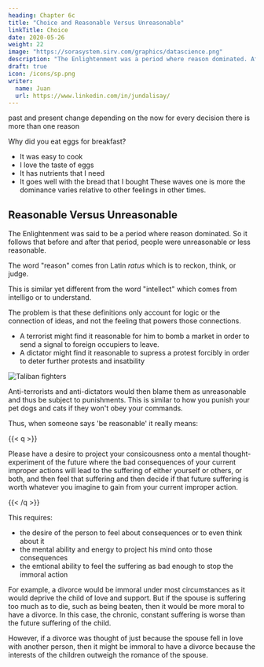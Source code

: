 ```yaml
---
heading: Chapter 6c
title: "Choice and Reasonable Versus Unreasonable"
linkTitle: Choice
date: 2020-05-26
weight: 22
image: "https://sorasystem.sirv.com/graphics/datascience.png"
description: "The Enlightenment was a period where reason dominated. Afterwards, people became more egotistic and materialistic"
draft: true
icon: /icons/sp.png
writer:
  name: Juan
  url: https://www.linkedin.com/in/jundalisay/
---
```



past and present change depending on the now
for every decision there is more than one reason 

Why did you eat eggs for breakfast?
- It was easy to cook
- I love the taste of eggs
- It has nutrients that I need 
- It goes well with the bread that I bought
These waves one is more the dominance varies relative to other feelings in other times. 


## Reasonable Versus Unreasonable

The Enlightenment was said to be a period where reason dominated. So it follows that before and after that period, people were unreasonable or less reasonable. 

The word "reason" comes fron Latin *ratus* which is to reckon, think, or judge. 

This is similar yet different from the word "intellect" which comes from intelligo or to understand. 

The problem is that these definitions only account for logic or the connection of ideas, and not the feeling that powers those connections. <!--  do not  current definition of reason does not take into account the feelings.  -->

- A terrorist might find it reasonable for him to bomb a market in order to send a signal to foreign occupiers to leave. 
- A dictator might find it reasonable to supress a protest forcibly in order to deter further protests and insatbility 

![Taliban fighters](/countries/af/taliban.jpg)

Anti-terrorists and anti-dictators would then blame them as unreasonable and thus be subject to punishments. This is similar to how you punish your pet dogs and cats if they won't obey your commands.  

Thus, when someone says 'be reasonable' it really means:

{{< q >}}
<p>Please have a desire to project your consicousness onto a mental thought-experiment of the future where the bad consequences of your current improper actions will lead to the suffering of either yourself or others, or both, and then feel that suffering and then decide if that future suffering is worth whatever you imagine to gain from your current improper action.</p>
{{< /q >}}

This requires:
- the desire of the person to feel about consequences or to even think about it
- the mental ability and energy to project his mind onto those consequences 
- the emtional ability to feel the suffering as bad enough to stop the immoral action

For example, a divorce would be immoral under most circumstances as it would deprive the child of love and support. But if the spouse is suffering too much as to die, such as being beaten, then it would be more moral to have a divorce. In this case, the chronic, constant suffering is worse than the future suffering of the child. 

However, if a divorce was thought of just because the spouse fell in love with another person, then it might be immoral to have a divorce because the interests of the children outweigh the romance of the spouse. 
